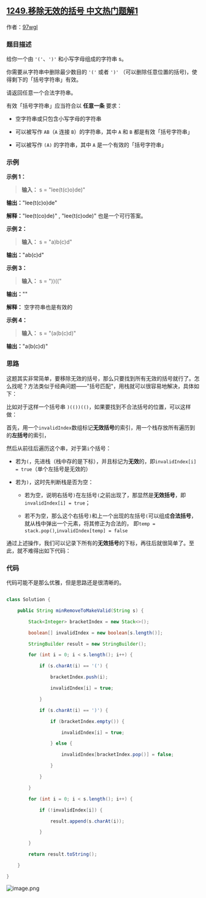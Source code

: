## [1249.移除无效的括号 中文热门题解1](https://leetcode.cn/problems/minimum-remove-to-make-valid-parentheses/solutions/100000/yi-chu-wu-xiao-de-gua-hao-zhan-by-97wgl)

作者：[97wgl](https://leetcode.cn/u/97wgl)

### 题目描述

给你一个由 `'('`、`')'` 和小写字母组成的字符串 s。

你需要从字符串中删除最少数目的 `'('` 或者 `')'` （可以删除任意位置的括号)，使得剩下的「括号字符串」有效。

请返回任意一个合法字符串。

有效「括号字符串」应当符合以 **任意一条** 要求：

- 空字符串或只包含小写字母的字符串
- 可以被写作 `AB`（`A` 连接 `B`）的字符串，其中 `A` 和 `B` 都是有效「括号字符串」
- 可以被写作 `(A)` 的字符串，其中 `A` 是一个有效的「括号字符串」

### 示例
**示例 1：**

>**输入：** s = "lee(t(c)o)de)"
**输出：**"lee(t(c)o)de"
**解释：**"lee(t(co)de)" , "lee(t(c)ode)" 也是一个可行答案。

**示例 2：**
>**输入：** s = "a)b(c)d"
**输出：**"ab(c)d"

**示例 3：**
>**输入：** s = "))(("
**输出：**""
**解释：** 空字符串也是有效的

**示例 4：**
>**输入：** s = "(a(b(c)d)"
**输出：**"a(b(c)d)"



### 思路
这题其实非常简单，要移除无效的括号，那么只要找到所有无效的括号就行了。怎么找呢？方法类似于经典问题——"括号匹配"，用栈就可以很容易地解决，具体如下：

比如对于这样一个括号串 `)(())(()`，如果要找到不合法括号的位置，可以这样做：

首先，用一个`invalidIndex`数组标记**无效括号**的索引，用一个栈存放所有遍历到的**左括号**的索引，

然后从前往后遍历这个串，对于第`i`个括号：

- 若为`(`，先进栈（栈中存的是下标），并且标记为**无效**的，即`invalidIndex[i] = true`（单个左括号是无效的）
- 若为`)`，这时先判断栈是否为空：

    - 若为空，说明右括号`)`在左括号`(`之前出现了，那显然是**无效括号**，即`invalidIndex[i] = true`；
    - 若不为空，那么这个右括号`)`和上一个出现的左括号`(`可以组成**合法括号**，就从栈中弹出一个元素，将其修正为合法的， 即`temp = stack.pop()`,`invalidIndex[temp] = false`
    
通过上述操作，我们可以记录下所有的**无效括号**的下标，再往后就很简单了。至此，就不难得出如下代码：

### 代码

代码可能不是那么优雅，但是思路还是很清晰的。

```java
class Solution {
    public String minRemoveToMakeValid(String s) {
        Stack<Integer> bracketIndex = new Stack<>();
        boolean[] invalidIndex = new boolean[s.length()]; 
        StringBuilder result = new StringBuilder();
        for (int i = 0; i < s.length(); i++) {
            if (s.charAt(i) == '(') {
                bracketIndex.push(i);
                invalidIndex[i] = true;
            }
            if (s.charAt(i) == ')') {
                if (bracketIndex.empty()) {
                    invalidIndex[i] = true;
                } else {
                    invalidIndex[bracketIndex.pop()] = false;
                }
            }
        }
        for (int i = 0; i < s.length(); i++) {
            if (!invalidIndex[i]) {
                result.append(s.charAt(i));
            }
        }
        return result.toString();
    }
}
```
![image.png](https://pic.leetcode-cn.com/a4c3e717f19d832fef151271e5c0898d5b6ae5c15ca320395e6642353454911d-image.png)
